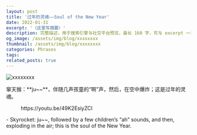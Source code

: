 ```yaml
---
layout: post
title: '过年的灵魂——Soul of the New Year'
date: 2022-01-31
excerpt: '（这里写摘要）'
description: 完整描述，用于搜索引擎与社交平台预览，最长 160 字，可与 excerpt 一致
og_image: /assets/img/blog/xxxxxxxx
thumbnail: /assets/img/blog/xxxxxxxx
categories: Phrases
tags: 
related_posts: true
---
```


<img src="/assets/img/blog/xxxxxxxx" alt="xxxxxxxx">

窜天猴：\*\*ju~~\*\*，伴随几声孩童的“啊”声，然后，在空中爆炸；这是过年的灵魂。

<figure class="wp-block-embed is-type-video is-provider-youtube wp-block-embed-youtube wp-embed-aspect-16-9 wp-has-aspect-ratio"><div class="wp-block-embed__wrapper">https://youtu.be/49K2EsiyZCI </div></figure>- Skyrocket: ju~~, followed by a few children’s “ah” sounds, and then, exploding in the air; this is the soul of the New Year.